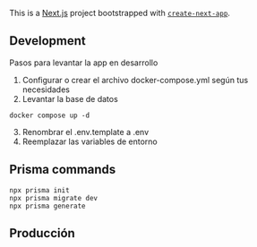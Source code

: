 This is a [Next.js](https://nextjs.org/) project bootstrapped with [`create-next-app`](https://github.com/vercel/next.js/tree/canary/packages/create-next-app).

## Development
Pasos para levantar la app en desarrollo

1. Configurar o crear el archivo docker-compose.yml según tus necesidades 
2. Levantar la base de datos
```
docker compose up -d
```
3. Renombrar el .env.template a .env 
4. Reemplazar las variables de entorno

## Prisma commands
```
npx prisma init
npx prisma migrate dev
npx prisma generate
```

## Producción
